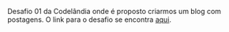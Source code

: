 Desafio 01 da Codelândia onde é proposto criarmos um blog com postagens. O link para o desafio se encontra [aqui](https://www.figma.com/file/Yb9IBH56g7T1hdIyZ3BMNO/Desafios---Codel%C3%A2ndia).
